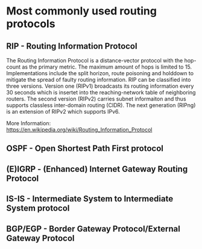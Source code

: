 # Most commonly used routing protocols 

## RIP - Routing Information Protocol 

The Routing Information Protocol is a distance-vector protocol with the hop-count as the primary metric. 
The maximum amount of hops is limited to 15. 
Implementations include the split horizon, route poisoning and holddown to mitigate the spread of faulty routing information. RIP can be classified into three versions. Version one (RIPv1) broadcasts its routing information every 30 seconds which is insertet into the reaching-network table of neighboring routers. 
The second version (RIPv2) carries subnet informaiton and thus supports classless inter-domain routing (CIDR). The next generation (RIPng) is an extension of RIPv2 which supports IPv6.

More Information: https://en.wikipedia.org/wiki/Routing_Information_Protocol 

## OSPF - Open Shortest Path First protocol

## (E)IGRP - (Enhanced) Internet Gateway Routing Protocol

## IS-IS - Intermediate System to Intermediate System protocol

## BGP/EGP - Border Gateway Protocol/External Gateway Protocol
